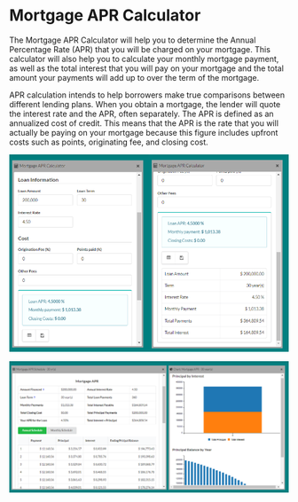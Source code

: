 # Mortgage APR Calculator

The Mortgage APR Calculator will help you to determine the Annual Percentage Rate \(APR\) that you will be charged on your mortgage. This calculator will also help you to calculate your monthly mortgage payment, as well as the total interest that you will pay on your mortgage and the total amount your payments will add up to over the term of the mortgage.

APR calculation intends to help borrowers make true comparisons between different lending plans. When you obtain a mortgage, the lender will quote the interest rate and the APR, often separately. The APR is defined as an annualized cost of credit. This means that the APR is the rate that you will actually be paying on your mortgage because this figure includes upfront costs such as points, originating fee, and closing cost.

![](/assets/mortgage-apr-calculator.png)

![](/assets/mortgage-apr-schedule.png)

